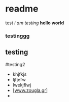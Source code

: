 # readme
test
*i am testing*
**hello world**
### testinggg
## testing
#testing2
* khjfkjs
* ljfjefw
* lwekjflwj
* [www.zougla.gr]
* 

